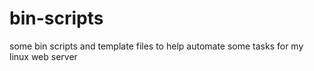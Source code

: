 # bin-scripts
some bin scripts and template files to help automate some tasks for my linux web server
